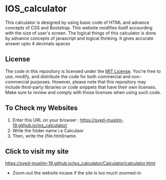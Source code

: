 # IOS_calculator
This calculator is designed by using basic code of HTML and advance concepts of CSS and Bootstrap. This website modifies itself accourding with the size of user's screen. The logical things of this calculator is done by advance concepts of javascript and logical thinking. It gives accurate answer upto 4 decimals spaces

## License

The code in this repository is licensed under the [MIT License](https://github.com/Syed-Muslim-19/ios_calculator/blob/main/LICENSE). You're free to use, modify, and distribute the code for both commercial and non-commercial purposes. However, please note that this repository may include third-party libraries or code snippets that have their own licenses. Make sure to review and comply with those licenses when using such code.

## To Check my Websites 
1. Enter this URL on your browser : 
        https://syed-muslim-19.github.io/ios_calculator/
2. Write the folder name i.e Calculaor
3. Then, write the (file.html)name.
   <br/>
## Click to visit my site
   https://syed-muslim-19.github.io/ios_calculator/Calculator/calculator.html
  * Zoom-out the website incase if the site is too much zoomed-in
